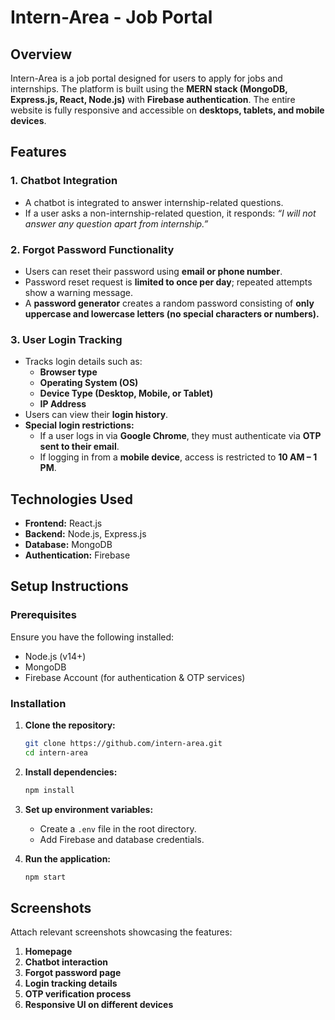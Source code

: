 # Intern-Area - Job Portal

## Overview
Intern-Area is a job portal designed for users to apply for jobs and internships. The platform is built using the **MERN stack (MongoDB, Express.js, React, Node.js)** with **Firebase authentication**. The entire website is fully responsive and accessible on **desktops, tablets, and mobile devices**.

## Features

### 1. **Chatbot Integration**
- A chatbot is integrated to answer internship-related questions.
- If a user asks a non-internship-related question, it responds: _“I will not answer any question apart from internship.”_

### 2. **Forgot Password Functionality**
- Users can reset their password using **email or phone number**.
- Password reset request is **limited to once per day**; repeated attempts show a warning message.
- A **password generator** creates a random password consisting of **only uppercase and lowercase letters (no special characters or numbers).**

### 3. **User Login Tracking**
- Tracks login details such as:
  - **Browser type**
  - **Operating System (OS)**
  - **Device Type (Desktop, Mobile, or Tablet)**
  - **IP Address**
- Users can view their **login history**.
- **Special login restrictions:**
  - If a user logs in via **Google Chrome**, they must authenticate via **OTP sent to their email**.
  - If logging in from a **mobile device**, access is restricted to **10 AM – 1 PM**.

## Technologies Used
- **Frontend:** React.js
- **Backend:** Node.js, Express.js
- **Database:** MongoDB
- **Authentication:** Firebase

## Setup Instructions
### Prerequisites
Ensure you have the following installed:
- Node.js (v14+)
- MongoDB
- Firebase Account (for authentication & OTP services)

### Installation
1. **Clone the repository:**
   ```sh
   git clone https://github.com/intern-area.git
   cd intern-area
   ```
2. **Install dependencies:**
   ```sh
   npm install
   ```
3. **Set up environment variables:**
   - Create a `.env` file in the root directory.
   - Add Firebase and database credentials.

4. **Run the application:**
   ```sh
   npm start
   ```

## Screenshots
Attach relevant screenshots showcasing the features:
1. **Homepage**
2. **Chatbot interaction**
3. **Forgot password page**
4. **Login tracking details**
5. **OTP verification process**
6. **Responsive UI on different devices**



